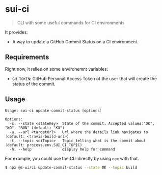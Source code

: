 # sui-ci

> CLI with some useful commands for CI environments

It provides:
* A way to update a GitHub Commit Status on a CI environment.

## Requirements

Right now, it relies on some environemnt variables:
* `GH_TOKEN`: GitHub Personal Access Token of the user that will create the status of the commit.

## Usage

```
Usage: sui-ci update-commit-status [options]

Options:
  -s, --state <stateKey>  State of the commit. Accepted values:"OK", "KO", "RUN" (default: "KO")
  -u, --url <targetUrl>   Url where the details link navigates to (default: <travis-build-url>)
  -t, --topic <ciTopic>   Topic telling what is the commit about (default: process.env.SUI_CI_TOPIC)
  -h, --help              display help for command
```

For example, you could use the CLI directly by using `npx` with that.

```sh
$ npx @s-ui/ci update-commit-status --state OK --topic build 
```
